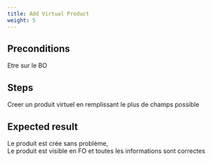 ```yaml
---
title: Add Virtual Product
weight: 5
---
```


## Preconditions

Etre sur le BO
## Steps

Creer un produit virtuel en remplissant le plus de champs possible

## Expected result

Le produit est crée sans problème,\
Le produit est visible en FO et toutes les informations sont correctes

